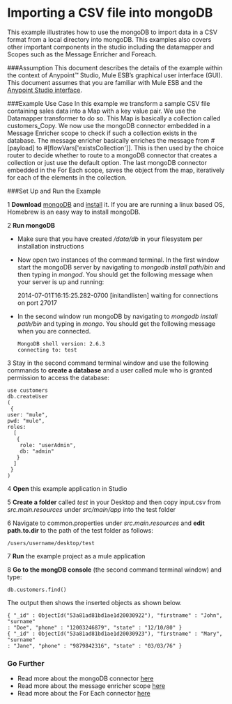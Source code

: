 # Importing a CSV file into mongoDB

This example illustrates how to use the mongoDB to import data in a CSV format from a local directory into mongoDB. This examples also covers other important components in the studio including the datamapper and Scopes such as the Message Enricher and Foreach.

###Assumption
This document describes the details of the example within the context of Anypoint™ Studio, Mule ESB’s graphical user interface (GUI). This document assumes that you are familiar with Mule ESB and the [Anypoint Studio interface](http://www.mulesoft.org/documentation/display/current/Anypoint+Studio+Essentials).

###Example Use Case
In this example we transform a sample CSV file containing sales data into a Map with a key value pair. We use the Datamapper transformer to do so. This Map is basically a collection called customers_Copy. We now use the mongoDB connector embedded in a Message Enricher scope to check if such a collection exists in the database. The message enricher basically enriches the message from #[payload] to #[flowVars['existsCollection']]. This is then used by the choice router to decide whether to route to a mongoDB connector that creates a collection or just use the default option. The last mongoDB connector embedded in the For Each scope, saves the object from the map, iteratively for each of the elements in the collection.

###Set Up and Run the Example


1  **Download** [mongoDB](http://www.mongodb.org/downloads) and [install](http://docs.mongodb.org/manual/installation/) it. If you are are running a linux based OS, Homebrew is an easy way to install mongoDB.

2  **Run mongoDB**             
   
   *  Make sure that you have created */data/db* in your filesystem per installation instructions
   * Now open two instances of the command terminal. In the first window start the mongoDB server by navigating to *mongodb install path/bin* and then typing in *mongod*. You should get the following message when your server is up and running:
   
        2014-07-01T16:15:25.282-0700 [initandlisten] waiting for connections on port 27017

   * In the second window run mongoDB by navigating to *mongodb install path/bin* and typing in *mongo*. You should get the following message when you are connected.
         
         MongoDB shell version: 2.6.3
         connecting to: test


3  Stay in the second command terminal window and use the following commands to **create a database** and a user called mule who is granted permission to access the database:  
	     
	use customers
    db.createUser
    (
     {
	user: "mule",
	pwd: "mule",
	roles:
	  [
       {
    	role: "userAdmin",
    	db: "admin"
       }
      ]
     }
    )


4  **Open** this example application in Studio

5 **Create a folder** called *test* in your Desktop and then copy input.csv from *src.main.resources* under *src/main/app* into the test folder

6 Navigate to common.properties under *src.main.resources* and **edit path.to.dir** to the path of the test folder as follows:
  
    /users/username/desktop/test

7 **Run** the example project as a mule application

8 **Go to the mongDB console** (the second command terminal window) and type:
	
	db.customers.find()
	
The output then shows the inserted objects as shown below.


    { "_id" : ObjectId("53a81ad81bd1ae1d20030922"), "firstname" : "John", "surname"
    : "Doe", "phone" : "12003246879", "state" : "12/10/80" }
    { "_id" : ObjectId("53a81ad81bd1ae1d20030923"), "firstname" : "Mary", "surname"
    : "Jane", "phone" : "9879842316", "state" : "03/03/76" }

### Go Further
* Read more about the mongoDB connector [here](http://www.mulesoft.org/documentation/display/current/Message+Enricher)
* Read more about the message enricher scope [here](http://www.mulesoft.org/documentation/display/current/Message+Enricher)
* Read more about the For Each connector [here](http://www.mulesoft.org/documentation/display/current/Foreach)
